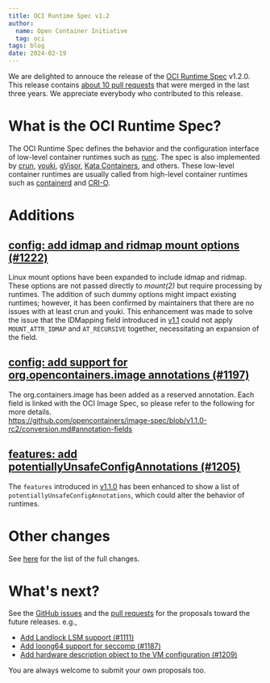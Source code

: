 ```yaml
---
title: OCI Runtime Spec v1.2
author:
  name: Open Container Initiative
  tag: oci
tags: blog
date: 2024-02-19
---
```


We are delighted to annouce the release of the [OCI Runtime Spec](https://github.com/opencontainers/runtime-spec) v1.2.0.
This release contains [about 10 pull requests](https://github.com/opencontainers/runtime-spec/milestone/19?closed=1) that were merged in the last three years.
We appreciate everybody who contributed to this release.

# What is the OCI Runtime Spec?

The OCI Runtime Spec defines the behavior and the configuration interface of low-level container runtimes such as [runc](https://github.com/opencontainers/runc).
The spec is also implemented by [crun](https://github.com/containers/crun), [youki](https://github.com/containers/youki), [gVisor](https://gvisor.dev/),
[Kata Containers](https://katacontainers.io/), and others.
These low-level container runtimes are usually called from high-level container runtimes such as [containerd](https://containerd.io/) and [CRI-O](https://cri-o.io/).

# Additions

## [config: add idmap and ridmap mount options (#1222)](https://github.com/opencontainers/runtime-spec/pull/1222)

Linux mount options have been expanded to include idmap and ridmap. These options are not passed directly to _mount(2)_ but require processing by runtimes.
The addition of such dummy options might impact existing runtimes; however, it has been confirmed by maintainers that there are no issues with at least crun and youki.
This enhancement was made to solve the issue that the IDMapping field introduced in [v1.1](https://opencontainers.org/posts/blog/2023-07-21-oci-runtime-spec-v1-1/#config-add-idmapping-field-for-mount-point-1143httpsgithubcomopencontainersruntime-specpull1143) could not apply `MOUNT_ATTR_IDMAP` and `AT_RECURSIVE` together, necessitating an expansion of the field.

## [config: add support for org.opencontainers.image annotations (#1197)](https://github.com/opencontainers/runtime-spec/pull/1197)

The org.containers.image has been added as a reserved annotation. Each field is linked with the OCI Image Spec, so please refer to the following for more details.  
https://github.com/opencontainers/image-spec/blob/v1.1.0-rc2/conversion.md#annotation-fields

## [features: add potentiallyUnsafeConfigAnnotations (#1205)](https://github.com/opencontainers/runtime-spec/pull/1205)

The `features` introduced in [v1.1.0]((https://opencontainers.org/posts/blog/2023-07-21-oci-runtime-spec-v1-1/#config-add-idmapping-field-for-mount-point-1143httpsgithubcomopencontainersruntime-specpull1143)) has been enhanced to show a list of `potentiallyUnsafeConfigAnnotations`, which could alter the behavior of runtimes.

# Other changes

See [here](https://github.com/opencontainers/runtime-spec/pull/1242) for the list of the full changes.

# What's next?

See the [GitHub issues](https://github.com/opencontainers/runtime-spec/issues) and
the [pull requests](https://github.com/opencontainers/runtime-spec/pulls)
for the proposals toward the future releases.
e.g.,
- [Add Landlock LSM support (#1111)](https://github.com/opencontainers/runtime-spec/pull/1111)
- [Add loong64 support for seccomp (#1187)](https://github.com/opencontainers/runtime-spec/pull/1187)
- [Add hardware description object to the VM configuration (#1209)](https://github.com/opencontainers/runtime-spec/pull/1209)

You are always welcome to submit your own proposals too.

